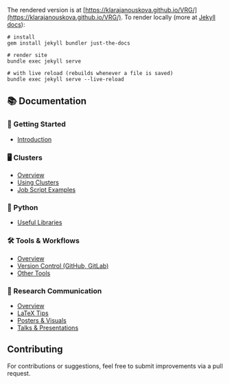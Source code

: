 The rendered version is at [https://klarajanouskova.github.io/VRG/](https://klarajanouskova.github.io/VRG/).
To render locally (more at [Jekyll docs](https://jekyllrb.com/docs/)):

    # install
    gem install jekyll bundler just-the-docs

    # render site
    bundle exec jekyll serve

    # with live reload (rebuilds whenever a file is saved)
    bundle exec jekyll serve --live-reload

## 📚 Documentation

### 🧭 Getting Started
- [Introduction](docs/index.md)

### 🖥️ Clusters
- [Overview](docs/clusters/index.md)
- [Using Clusters](docs/clusters/clusters.md)
- [Job Script Examples](docs/clusters/examples.md)

### 🐍 Python
- [Useful Libraries](docs/python/libraries.md)

### 🛠️ Tools & Workflows
- [Overview](docs/tools/index.md)
- [Version Control (GitHub, GitLab)](docs/tools/github.md)
- [Other Tools](docs/tools/tools.md)

### 📝 Research Communication
- [Overview](docs/research_comm/index.md)
- [LaTeX Tips](docs/research_comm/latex.md)
- [Posters & Visuals](docs/research_comm/posters.md)
- [Talks & Presentations](docs/research_comm/talks.md)


## Contributing

For contributions or suggestions, feel free to submit improvements via a pull request.
